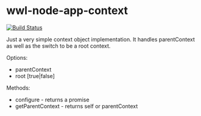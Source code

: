 # wwl-node-app-context

[![Build Status](https://travis-ci.org/wonderweblabs/wwl-js-app-context.svg?branch=develop)](https://travis-ci.org/wonderweblabs/wwl-js-app-context)

Just a very simple context object implementation. It handles parentContext as well as the switch
to be a root context.

Options:

* parentContext
* root [true|false]

Methods:

* configure - returns a promise
* getParentContext - returns self or parentContext

